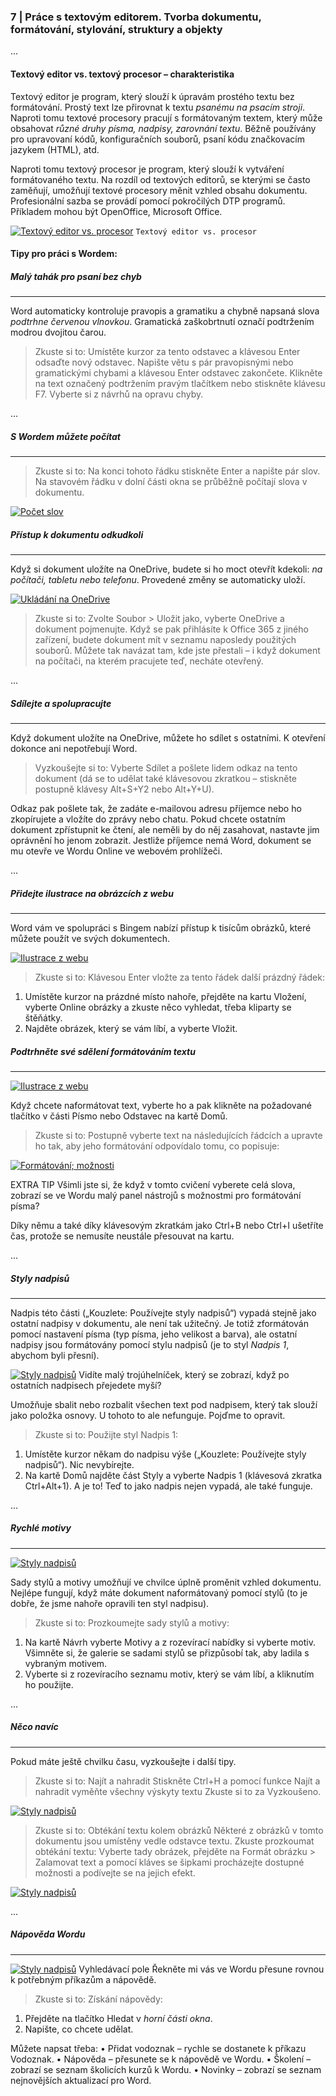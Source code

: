 ### 7 | Práce s textovým editorem. Tvorba dokumentu, formátování, stylování, struktury a objekty
...
#### Textový editor vs. textový procesor – charakteristika
Textový editor je program, který slouží k úpravám prostého textu bez formátování. Prostý text lze přirovnat k textu _psanému na psacím stroji_. Naproti tomu textové procesory pracují s formátovaným textem, který může obsahovat _různé druhy písma, nadpisy, zarovnání textu_.
Běžně používány pro upravovaní kódů, konfiguračních souborů, psaní kódu značkovacím jazykem (HTML), atd.

Naproti tomu textový procesor je program, který slouží k vytváření formátovaného textu.
Na rozdíl od textových editorů, se kterými se často zaměňují, umožňují textové procesory měnit vzhled obsahu dokumentu. Profesionální sazba se provádí pomocí pokročilých DTP programů.
Příkladem mohou být OpenOffice, Microsoft Office.

[![Textový editor vs. procesor](https://webadmin.endora.cz/user/filemanager/download/matura.jednoduse.cz/web/pictures/PVY_okruhy/7_word?file=%2Fmatura.jednoduse.cz%2Fweb%2Fpictures%2FPVY_okruhy%2F7_word%2F7_1_procesor_editor.jpg)]()
`Textový editor vs. procesor`

#### Tipy pro práci s Wordem:
##### Malý tahák pro psaní bez chyb
---
Word automaticky kontroluje pravopis a gramatiku a chybně napsaná slova _podtrhne červenou vlnovkou_. Gramatická zaškobrtnutí označí podtržením modrou dvojitou čarou.
>Zkuste si to: Umístěte kurzor za tento odstavec a klávesou Enter odsaďte nový odstavec. Napište větu s pár pravopisnými nebo gramatickými chybami a klávesou Enter odstavec zakončete.
Klikněte na text označený podtržením pravým tlačítkem nebo stiskněte klávesu F7. Vyberte si z návrhů na opravu chyby.

...
##### S Wordem můžete počítat
---
>Zkuste si to: Na konci tohoto řádku stiskněte Enter a napište pár slov.
Na stavovém řádku v dolní části okna se průběžně počítají slova v dokumentu.

[![Počet slov](https://webadmin.endora.cz/user/filemanager/download/matura.jednoduse.cz/web/pictures/PVY_okruhy/7_word?file=%2Fmatura.jednoduse.cz%2Fweb%2Fpictures%2FPVY_okruhy%2F7_word%2F7_1_poc_slov.png)]()


##### Přístup k dokumentu odkudkoli
---
Když si dokument uložíte na OneDrive, budete si ho moct otevřít kdekoli: _na počítači, tabletu nebo telefonu_. Provedené změny se automaticky uloží.

[![Ukládání na OneDrive](https://webadmin.endora.cz/user/filemanager/download/matura.jednoduse.cz/web/pictures/PVY_okruhy/7_word?file=%2Fmatura.jednoduse.cz%2Fweb%2Fpictures%2FPVY_okruhy%2F7_word%2F7_3_ulozeni.png)]()

>Zkuste si to: Zvolte Soubor > Uložit jako, vyberte OneDrive a dokument pojmenujte.
Když se pak přihlásíte k Office 365 z jiného zařízení, budete dokument mít v seznamu naposledy použitých souborů. Můžete tak navázat tam, kde jste přestali – i když dokument na počítači, na kterém pracujete teď, necháte otevřený.

...

##### Sdílejte a spolupracujte
---
Když dokument uložíte na OneDrive, můžete ho sdílet s ostatními. K otevření dokonce ani nepotřebují Word.

>Vyzkoušejte si to: Vyberte Sdílet a pošlete lidem odkaz na tento dokument (dá se to udělat také klávesovou zkratkou – stiskněte postupně klávesy Alt+S+Y2 nebo Alt+Y+U).

Odkaz pak pošlete tak, že zadáte e-mailovou adresu příjemce nebo ho zkopírujete a vložíte do zprávy nebo chatu. Pokud chcete ostatním dokument zpřístupnit ke čtení, ale neměli by do něj zasahovat, nastavte jim oprávnění ho jenom zobrazit.
Jestliže příjemce nemá Word, dokument se mu otevře ve Wordu Online ve webovém prohlížeči.

...

##### Přidejte ilustrace na obrázcích z webu
---
Word vám ve spolupráci s Bingem nabízí přístup k tisícům obrázků, které můžete použít ve svých dokumentech.

[![Ilustrace z webu](https://webadmin.endora.cz/user/filemanager/download/matura.jednoduse.cz/web/pictures/PVY_okruhy/7_word?file=%2Fmatura.jednoduse.cz%2Fweb%2Fpictures%2FPVY_okruhy%2F7_word%2F7_4_ilustrace_z_Webu.png
)]()

>Zkuste si to: Klávesou Enter vložte za tento řádek další prázdný řádek:
1.	Umístěte kurzor na prázdné místo nahoře, přejděte na kartu Vložení, vyberte Online obrázky a zkuste něco vyhledat, třeba kliparty se štěňátky.
2.	Najděte obrázek, který se vám líbí, a vyberte Vložit.

##### Podtrhněte své sdělení formátováním textu
---
[![Ilustrace z webu](https://webadmin.endora.cz/user/filemanager/download/matura.jednoduse.cz/web/pictures/PVY_okruhy/7_word?file=%2Fmatura.jednoduse.cz%2Fweb%2Fpictures%2FPVY_okruhy%2F7_word%2F7_5_formatovani.png
)]()

Když chcete naformátovat text, vyberte ho a pak klikněte na požadované tlačítko v části Písmo nebo Odstavec na kartě Domů.

>Zkuste si to: Postupně vyberte text na následujících řádcích a upravte ho tak, aby jeho formátování odpovídalo tomu, co popisuje:

[![Formátování; možnosti](https://webadmin.endora.cz/user/filemanager/download/matura.jednoduse.cz/web/pictures/PVY_okruhy/7_word?file=%2Fmatura.jednoduse.cz%2Fweb%2Fpictures%2FPVY_okruhy%2F7_word%2F7_6_moznosti-formatovani.PNG
)]()

EXTRA TIP
Všimli jste si, že když v tomto cvičení vyberete celá slova, zobrazí se ve Wordu malý panel nástrojů s možnostmi pro formátování písma?

Díky němu a také díky klávesovým zkratkám jako Ctrl+B nebo Ctrl+I ušetříte čas, protože se nemusíte neustále přesouvat na kartu.

...

##### Styly nadpisů
---
Nadpis této části („Kouzlete: Používejte styly nadpisů“) vypadá stejně jako ostatní nadpisy v dokumentu, ale není tak užitečný. Je totiž zformátován pomocí nastavení písma (typ písma, jeho velikost a barva), ale ostatní nadpisy jsou formátovány pomocí stylu nadpisů (je to styl _Nadpis 1_, abychom byli přesní).

[![Styly nadpisů](https://webadmin.endora.cz/user/filemanager/download/matura.jednoduse.cz/web/pictures/PVY_okruhy/7_word?file=%2Fmatura.jednoduse.cz%2Fweb%2Fpictures%2FPVY_okruhy%2F7_word%2F7_7_styly.png
)]()
 Vidíte malý trojúhelníček, který se zobrazí, když po ostatních nadpisech přejedete myší?
 
Umožňuje sbalit nebo rozbalit všechen text pod nadpisem, který tak slouží jako položka osnovy. U tohoto to ale nefunguje. Pojďme to opravit.

>Zkuste si to: Použijte styl Nadpis 1:
1.	Umístěte kurzor někam do nadpisu výše („Kouzlete: Používejte styly nadpisů“). Nic nevybírejte.
2.	Na kartě Domů najděte část Styly a vyberte Nadpis 1 (klávesová zkratka Ctrl+Alt+1).
A je to! Teď to jako nadpis nejen vypadá, ale také funguje.

...

##### Rychlé motivy
---
[![Styly nadpisů](https://webadmin.endora.cz/user/filemanager/download/matura.jednoduse.cz/web/pictures/PVY_okruhy/7_word?file=%2Fmatura.jednoduse.cz%2Fweb%2Fpictures%2FPVY_okruhy%2F7_word%2F7_8_rychle_motivy.png
)]()

Sady stylů a motivy umožňují ve chvilce úplně proměnit vzhled dokumentu. 
Nejlépe fungují, když máte dokument naformátovaný pomocí stylů (to je dobře, že jsme nahoře opravili ten styl nadpisu).

>Zkuste si to: Prozkoumejte sady stylů a motivy:
1.	Na kartě Návrh vyberte Motivy a z rozevírací nabídky si vyberte motiv.
Všimněte si, že galerie se sadami stylů se přizpůsobí tak, aby ladila s vybraným motivem.
2.	Vyberte si z rozevíracího seznamu motiv, který se vám líbí, a kliknutím ho použijte.

...

##### Něco navíc
---
Pokud máte ještě chvilku času, vyzkoušejte i další tipy.

>Zkuste si to: Najít a nahradit
Stiskněte Ctrl+H a pomocí funkce Najít a nahradit vyměňte všechny výskyty textu Zkuste si to za Vyzkoušeno.

[![Styly nadpisů](https://webadmin.endora.cz/user/filemanager/download/matura.jednoduse.cz/web/pictures/PVY_okruhy/7_word?file=%2Fmatura.jednoduse.cz%2Fweb%2Fpictures%2FPVY_okruhy%2F7_word%2F7_9_najit_nahradit.png
)]()

>Zkuste si to: Obtékání textu kolem obrázků
Některé z obrázků v tomto dokumentu jsou umístěny vedle odstavce textu. Zkuste prozkoumat obtékání textu: Vyberte tady obrázek, přejděte na Formát obrázku > Zalamovat text a pomocí kláves se šipkami procházejte dostupné možnosti a podívejte se na jejich efekt.

[![Styly nadpisů](https://webadmin.endora.cz/user/filemanager/download/matura.jednoduse.cz/web/pictures/PVY_okruhy/7_word?file=%2Fmatura.jednoduse.cz%2Fweb%2Fpictures%2FPVY_okruhy%2F7_word%2F7_10_obtekani.png
)]()

...
##### Nápověda Wordu
---
[![Styly nadpisů](https://webadmin.endora.cz/user/filemanager/download/matura.jednoduse.cz/web/pictures/PVY_okruhy/7_word?file=%2Fmatura.jednoduse.cz%2Fweb%2Fpictures%2FPVY_okruhy%2F7_word%2F7_11_napoveda.png
)]()
Vyhledávací pole Řekněte mi vás ve Wordu přesune rovnou k potřebným příkazům a nápovědě.

>Zkuste si to: Získání nápovědy:
1.	Přejděte na tlačítko Hledat v _horní části okna_.
2.	Napište, co chcete udělat.

Můžete napsat třeba:
•	Přidat vodoznak – rychle se dostanete k příkazu Vodoznak.
•	Nápověda – přesunete se k nápovědě ve Wordu.
•	Školení – zobrazí se seznam školicích kurzů k Wordu.
•	Novinky – zobrazí se seznam nejnovějších aktualizací pro Word.